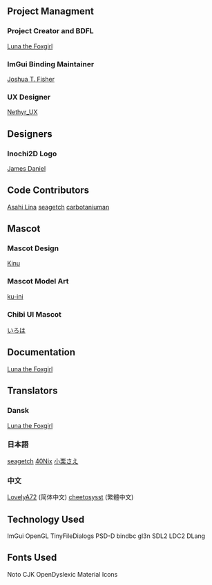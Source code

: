 ## Project Managment

### Project Creator and BDFL
  [Luna the Foxgirl](https://twitter.com/LunaFoxgirlVT)

### ImGui Binding Maintainer
  [Joshua T. Fisher](https://twitter.com/Timewatcher)

### UX Designer
  [Nethyr_UX](https://twitter.com/Nethyr_UX)


## Designers
### Inochi2D Logo
  [James Daniel](https://twitter.com/rakujira) 

## Code Contributors
  [Asahi Lina](https://twitter.com/LinaAsahi)
  [seagetch](https://twitter.com/seagetch)
  [carbotaniuman](https://github.com/carbotaniuman)

## Mascot
### Mascot Design
  [Kinu](https://twitter.com/Kinugitsune)

### Mascot Model Art
  [ku-ini](https://twitter.com/duckmastah)

### Chibi UI Mascot
  [いろは](https://twitter.com/iroha_matsurika)

## Documentation
  [Luna the Foxgirl](https://twitter.com/LunaFoxgirlVT)

## Translators
### Dansk
  [Luna the Foxgirl](https://twitter.com/LunaFoxgirlVT)
### 日本語
  [seagetch](https://twitter.com/seagetch)
  [40Nix](https://twitter.com/40Nix)
  [小栗さえ](https://twitter.com/OkuriSae)
### 中文
  [LovelyA72](https://twitter.com/LovelyA72) (简体中文)
  [cheetosysst](https://twitter.com/Thect_36) (繁體中文)

## Technology Used
  ImGui
  OpenGL
  TinyFileDialogs
  PSD-D
  bindbc
  gl3n
  SDL2
  LDC2
  DLang

## Fonts Used
  Noto CJK
  OpenDyslexic
  Material Icons